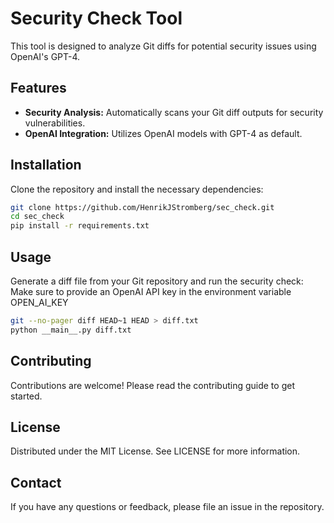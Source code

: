 # Security Check Tool
This tool is designed to analyze Git diffs for potential security issues using OpenAI's GPT-4.

## Features
- **Security Analysis:** Automatically scans your Git diff outputs for security vulnerabilities.
- **OpenAI Integration:** Utilizes OpenAI models with GPT-4 as default.

## Installation
Clone the repository and install the necessary dependencies:

```bash
git clone https://github.com/HenrikJStromberg/sec_check.git
cd sec_check
pip install -r requirements.txt
```

## Usage
Generate a diff file from your Git repository and run the security check:
Make sure to provide an OpenAI API key in the environment variable OPEN_AI_KEY

```bash
git --no-pager diff HEAD~1 HEAD > diff.txt
python __main__.py diff.txt
```

## Contributing
Contributions are welcome! Please read the contributing guide to get started.

## License
Distributed under the MIT License. See LICENSE for more information.

## Contact
If you have any questions or feedback, please file an issue in the repository.
